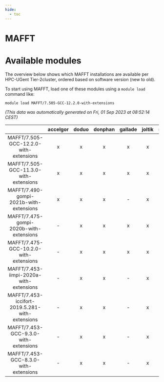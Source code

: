 ```yaml
---
hide:
  - toc
---
```


MAFFT
=====

# Available modules


The overview below shows which MAFFT installations are available per HPC-UGent Tier-2cluster, ordered based on software version (new to old).

To start using MAFFT, load one of these modules using a `module load` command like:

```shell
module load MAFFT/7.505-GCC-12.2.0-with-extensions
```

*(This data was automatically generated on Fri, 01 Sep 2023 at 08:52:14 CEST)*  

| |accelgor|doduo|donphan|gallade|joltik|skitty|swalot|victini|
| :---: | :---: | :---: | :---: | :---: | :---: | :---: | :---: | :---: |
|MAFFT/7.505-GCC-12.2.0-with-extensions|x|x|x|x|x|x|x|x|
|MAFFT/7.505-GCC-11.3.0-with-extensions|x|x|x|x|x|x|x|x|
|MAFFT/7.490-gompi-2021b-with-extensions|x|x|x|-|x|x|x|x|
|MAFFT/7.475-gompi-2020b-with-extensions|-|x|x|x|x|x|x|x|
|MAFFT/7.475-GCC-10.2.0-with-extensions|-|x|x|x|x|x|x|x|
|MAFFT/7.453-iimpi-2020a-with-extensions|-|x|x|-|x|x|x|x|
|MAFFT/7.453-iccifort-2019.5.281-with-extensions|-|x|x|-|x|x|-|x|
|MAFFT/7.453-GCC-9.3.0-with-extensions|-|x|x|-|x|x|x|x|
|MAFFT/7.453-GCC-8.3.0-with-extensions|-|x|x|-|x|x|-|x|
